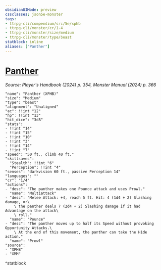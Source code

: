 ```yaml
---
obsidianUIMode: preview
cssclasses: json5e-monster
tags:
- ttrpg-cli/compendium/src/5e/xphb
- ttrpg-cli/monster/cr/1-4
- ttrpg-cli/monster/size/medium
- ttrpg-cli/monster/type/beast
statblock: inline
aliases: ["Panther"]
---
```

# [Panther](3-Compendium\CLI\bestiary\beast/panther-xphb.md)
*Source: Player's Handbook (2024) p. 354, Monster Manual (2024) p. 366*  

```statblock
"name": "Panther (XPHB)"
"size": "Medium"
"type": "beast"
"alignment": "Unaligned"
"ac": !!int "12"
"hp": !!int "13"
"hit_dice": "3d8"
"stats":
- !!int "14"
- !!int "15"
- !!int "10"
- !!int "3"
- !!int "14"
- !!int "7"
"speed": "50 ft., climb 40 ft."
"skillsaves":
  "Stealth": !!int "6"
  "Perception": !!int "4"
"senses": "darkvision 60 ft., passive Perception 14"
"languages": ""
"cr": "1/4"
"actions":
- "desc": "The panther makes one Pounce attack and uses Prowl."
  "name": "Multiattack"
- "desc": "Melee Attack: +4, reach 5 ft. Hit: 4 (1d4 + 2) Slashing damage, or\
    \ the panther deals 7 (2d4 + 2) Slashing damage if it had Advantage on the attack\
    \ roll."
  "name": "Pounce"
- "desc": "The panther moves up to half its Speed without provoking Opportunity Attacks.\
    \ At the end of this movement, the panther can take the Hide action."
  "name": "Prowl"
"source":
- "XPHB"
- "XMM"
```
^statblock